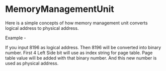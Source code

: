 # MemoryManagementUnit

Here is a simple concepts of how memory management unit converts logical address to physical address.

Example - 

If you input 8196 as logical address. Then 8196 will be converted into binary number. First 4 Left Side bit will use as index string for page table. Page table value will be added with that  binary number. And this new number is used as physical address. 
